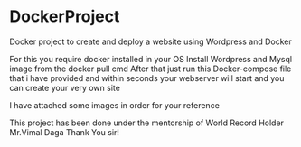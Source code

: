 # DockerProject
Docker project to create and deploy a website using Wordpress and Docker

For this you require docker installed in your OS 
Install Wordpress and Mysql image from the docker pull cmd
After that just run this Docker-compose file that i have provided and within seconds your webserver will start and you can create your very own site 

I have attached some images in order for your reference

This project has been done under the mentorship of World Record Holder Mr.Vimal Daga 
Thank You sir!
